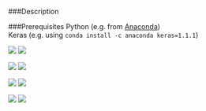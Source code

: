 ###Description

###Prerequisites
Python (e.g. from [Anaconda](https://www.continuum.io/downloads))  
Keras (e.g. using ```conda install -c anaconda keras=1.1.1```)

![](https://github.com/kgalias/protein-2d-prediction/blob/master/model_compare/conv1d_acc.png)
![](https://github.com/kgalias/protein-2d-prediction/blob/master/model_compare/conv1d_loss.png)

![](https://github.com/kgalias/protein-2d-prediction/blob/master/model_compare/conv1d_dropout_acc.png)
![](https://github.com/kgalias/protein-2d-prediction/blob/master/model_compare/conv1d_dropout_loss.png)

![](https://github.com/kgalias/protein-2d-prediction/blob/master/model_compare/conv1d_2x_acc.png)
![](https://github.com/kgalias/protein-2d-prediction/blob/master/model_compare/conv1d_2x_loss.png)

![](https://github.com/kgalias/protein-2d-prediction/blob/master/model_compare/loss_comp.png)
![](https://github.com/kgalias/protein-2d-prediction/blob/master/model_compare/acc_comp.png)
